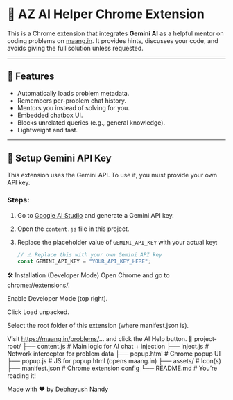 # 🔧 AZ AI Helper Chrome Extension

This is a Chrome extension that integrates **Gemini AI** as a helpful mentor on coding problems on [maang.in](https://maang.in/). It provides hints, discusses your code, and avoids giving the full solution unless requested.

---

## 🚀 Features

- Automatically loads problem metadata.
- Remembers per-problem chat history.
- Mentors you instead of solving for you.
- Embedded chatbox UI.
- Blocks unrelated queries (e.g., general knowledge).
- Lightweight and fast.

---

## 🔑 Setup Gemini API Key

This extension uses the Gemini API. To use it, you must provide your own API key.

### Steps:

1. Go to [Google AI Studio](https://aistudio.google.com/app/apikey) and generate a Gemini API key.
2. Open the `content.js` file in this project.
3. Replace the placeholder value of `GEMINI_API_KEY` with your actual key:

   ```js
   // ⚠️ Replace this with your own Gemini API key
   const GEMINI_API_KEY = "YOUR_API_KEY_HERE";

🛠 Installation (Developer Mode)
Open Chrome and go to chrome://extensions/.

Enable Developer Mode (top right).

Click Load unpacked.

Select the root folder of this extension (where manifest.json is).

Visit https://maang.in/problems/... and click the AI Help button.
📁 project-root/
├── content.js # Main logic for AI chat + injection
├── inject.js # Network interceptor for problem data
├── popup.html # Chrome popup UI
├── popup.js # JS for popup.html (opens maang.in)
├── assets/ # Icon(s)
├── manifest.json # Chrome extension config
└── README.md # You’re reading it!


Made with ❤️ by Debhayush Nandy
